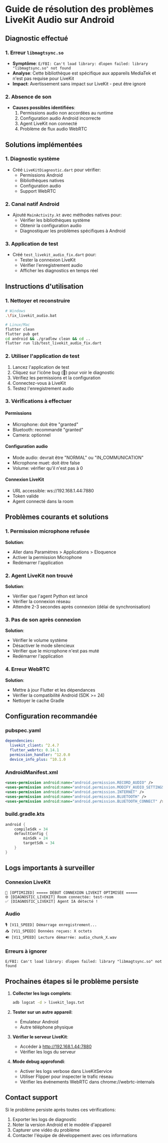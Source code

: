 # Guide de résolution des problèmes LiveKit Audio sur Android

## Diagnostic effectué

### 1. Erreur `libmagtsync.so`
- **Symptôme**: `E/FBI: Can't load library: dlopen failed: library "libmagtsync.so" not found`
- **Analyse**: Cette bibliothèque est spécifique aux appareils MediaTek et n'est pas requise pour LiveKit
- **Impact**: Avertissement sans impact sur LiveKit - peut être ignoré

### 2. Absence de son
- **Causes possibles identifiées**:
  1. Permissions audio non accordées au runtime
  2. Configuration audio Android incorrecte
  3. Agent LiveKit non connecté
  4. Problème de flux audio WebRTC

## Solutions implémentées

### 1. Diagnostic système
- Créé `LiveKitDiagnostic.dart` pour vérifier:
  - Permissions Android
  - Bibliothèques natives
  - Configuration audio
  - Support WebRTC

### 2. Canal natif Android
- Ajouté `MainActivity.kt` avec méthodes natives pour:
  - Vérifier les bibliothèques système
  - Obtenir la configuration audio
  - Diagnostiquer les problèmes spécifiques à Android

### 3. Application de test
- Créé `test_livekit_audio_fix.dart` pour:
  - Tester la connexion LiveKit
  - Vérifier l'enregistrement audio
  - Afficher les diagnostics en temps réel

## Instructions d'utilisation

### 1. Nettoyer et reconstruire
```bash
# Windows
.\fix_livekit_audio.bat

# Linux/Mac
flutter clean
flutter pub get
cd android && ./gradlew clean && cd ..
flutter run lib/test_livekit_audio_fix.dart
```

### 2. Utiliser l'application de test
1. Lancez l'application de test
2. Cliquez sur l'icône bug (🐛) pour voir le diagnostic
3. Vérifiez les permissions et la configuration
4. Connectez-vous à LiveKit
5. Testez l'enregistrement audio

### 3. Vérifications à effectuer

#### Permissions
- Microphone: doit être "granted"
- Bluetooth: recommandé "granted"
- Camera: optionnel

#### Configuration audio
- Mode audio: devrait être "NORMAL" ou "IN_COMMUNICATION"
- Microphone muet: doit être false
- Volume: vérifier qu'il n'est pas à 0

#### Connexion LiveKit
- URL accessible: ws://192.168.1.44:7880
- Token valide
- Agent connecté dans la room

## Problèmes courants et solutions

### 1. Permission microphone refusée
**Solution**:
- Aller dans Paramètres > Applications > Eloquence
- Activer la permission Microphone
- Redémarrer l'application

### 2. Agent LiveKit non trouvé
**Solution**:
- Vérifier que l'agent Python est lancé
- Vérifier la connexion réseau
- Attendre 2-3 secondes après connexion (délai de synchronisation)

### 3. Pas de son après connexion
**Solution**:
- Vérifier le volume système
- Désactiver le mode silencieux
- Vérifier que le microphone n'est pas muté
- Redémarrer l'application

### 4. Erreur WebRTC
**Solution**:
- Mettre à jour Flutter et les dépendances
- Vérifier la compatibilité Android (SDK >= 24)
- Nettoyer le cache Gradle

## Configuration recommandée

### pubspec.yaml
```yaml
dependencies:
  livekit_client: ^2.4.7
  flutter_webrtc: 0.14.1
  permission_handler: ^12.0.0
  device_info_plus: ^10.1.0
```

### AndroidManifest.xml
```xml
<uses-permission android:name="android.permission.RECORD_AUDIO" />
<uses-permission android:name="android.permission.MODIFY_AUDIO_SETTINGS" />
<uses-permission android:name="android.permission.INTERNET" />
<uses-permission android:name="android.permission.BLUETOOTH" />
<uses-permission android:name="android.permission.BLUETOOTH_CONNECT" />
```

### build.gradle.kts
```kotlin
android {
    compileSdk = 34
    defaultConfig {
        minSdk = 24
        targetSdk = 34
    }
}
```

## Logs importants à surveiller

### Connexion LiveKit
```
🚀 [OPTIMIZED] ===== DÉBUT CONNEXION LIVEKIT OPTIMISÉE =====
🌐 [DIAGNOSTIC_LIVEKIT] Room connectée: test-room
✅ [DIAGNOSTIC_LIVEKIT] Agent IA détecté !
```

### Audio
```
🎙️ [V11_SPEED] Démarrage enregistrement...
📥 [V11_SPEED] Données reçues: X octets
🔊 [V11_SPEED] Lecture démarrée: audio_chunk_X.wav
```

### Erreurs à ignorer
```
E/FBI: Can't load library: dlopen failed: library "libmagtsync.so" not found
```

## Prochaines étapes si le problème persiste

1. **Collecter les logs complets**:
   ```bash
   adb logcat -d > livekit_logs.txt
   ```

2. **Tester sur un autre appareil**:
   - Émulateur Android
   - Autre téléphone physique

3. **Vérifier le serveur LiveKit**:
   - Accéder à http://192.168.1.44:7880
   - Vérifier les logs du serveur

4. **Mode debug approfondi**:
   - Activer les logs verbose dans LiveKitService
   - Utiliser Flipper pour inspecter le trafic réseau
   - Vérifier les événements WebRTC dans chrome://webrtc-internals

## Contact support

Si le problème persiste après toutes ces vérifications:
1. Exporter les logs de diagnostic
2. Noter la version Android et le modèle d'appareil
3. Capturer une vidéo du problème
4. Contacter l'équipe de développement avec ces informations